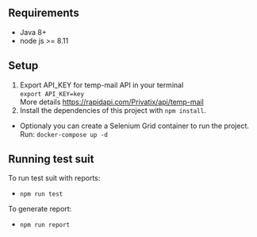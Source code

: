 ## Requirements
* Java 8+
* node js >= 8.11
## Setup
1. Export API_KEY for temp-mail API in your terminal \
`export API_KEY=key`\
More details https://rapidapi.com/Privatix/api/temp-mail
2. Install the dependencies of this project with `npm install`.
- Optionaly you can create a Selenium Grid container to run the project. \
  Run: `docker-compose up -d`
## Running test suit
To run test suit with reports:
- `npm run test`

To generate report:
- `npm run report`